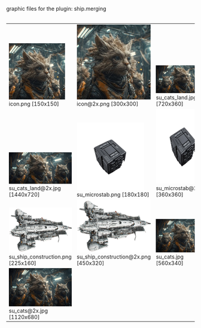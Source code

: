 graphic files for the plugin: ship.merging<br>
<br>
<table>
	<tr valign="bottom">
		<td><a href="https://github.com/zuckung/endless-sky-plugins/blob/main/myplugins/ship.merging/icon.png"><img src="https://raw.githubusercontent.com/zuckung/endless-sky-plugins/refs/heads/main/myplugins/ship.merging/icon.png" width="150" height="150"></a><br>
		icon.png [150x150]</td>
		<td><a href="https://github.com/zuckung/endless-sky-plugins/blob/main/myplugins/ship.merging/icon@2x.png"><img src="https://raw.githubusercontent.com/zuckung/endless-sky-plugins/refs/heads/main/myplugins/ship.merging/icon@2x.png" height="200"></a><br>
		icon@2x.png [300x300]</td>
		<td><a href="https://github.com/zuckung/endless-sky-plugins/blob/main/myplugins/ship.merging/images/land/su_cats_land.jpg"><img src="https://raw.githubusercontent.com/zuckung/endless-sky-plugins/refs/heads/main/myplugins/ship.merging/images/land/su_cats_land.jpg" width="200"></a><br>
		su_cats_land.jpg [720x360]</td>
	</tr>
	<tr valign="bottom">
		<td><a href="https://github.com/zuckung/endless-sky-plugins/blob/main/myplugins/ship.merging/images/land/su_cats_land@2x.jpg"><img src="https://raw.githubusercontent.com/zuckung/endless-sky-plugins/refs/heads/main/myplugins/ship.merging/images/land/su_cats_land@2x.jpg" width="200"></a><br>
		su_cats_land@2x.jpg [1440x720]</td>
		<td><a href="https://github.com/zuckung/endless-sky-plugins/blob/main/myplugins/ship.merging/images/outfit/su_microstab.png"><img src="https://raw.githubusercontent.com/zuckung/endless-sky-plugins/refs/heads/main/myplugins/ship.merging/images/outfit/su_microstab.png" width="180" height="180"></a><br>
		su_microstab.png [180x180]</td>
		<td><a href="https://github.com/zuckung/endless-sky-plugins/blob/main/myplugins/ship.merging/images/outfit/su_microstab@2x.png"><img src="https://raw.githubusercontent.com/zuckung/endless-sky-plugins/refs/heads/main/myplugins/ship.merging/images/outfit/su_microstab@2x.png" height="200"></a><br>
		su_microstab@2x.png [360x360]</td>
	</tr>
	<tr valign="bottom">
		<td><a href="https://github.com/zuckung/endless-sky-plugins/blob/main/myplugins/ship.merging/images/planet/su_ship_construction.png"><img src="https://raw.githubusercontent.com/zuckung/endless-sky-plugins/refs/heads/main/myplugins/ship.merging/images/planet/su_ship_construction.png" width="200"></a><br>
		su_ship_construction.png [225x160]</td>
		<td><a href="https://github.com/zuckung/endless-sky-plugins/blob/main/myplugins/ship.merging/images/planet/su_ship_construction@2x.png"><img src="https://raw.githubusercontent.com/zuckung/endless-sky-plugins/refs/heads/main/myplugins/ship.merging/images/planet/su_ship_construction@2x.png" width="200"></a><br>
		su_ship_construction@2x.png [450x320]</td>
		<td><a href="https://github.com/zuckung/endless-sky-plugins/blob/main/myplugins/ship.merging/images/scene/su_cats.jpg"><img src="https://raw.githubusercontent.com/zuckung/endless-sky-plugins/refs/heads/main/myplugins/ship.merging/images/scene/su_cats.jpg" width="200"></a><br>
		su_cats.jpg [560x340]</td>
	</tr>
	<tr valign="bottom">
		<td><a href="https://github.com/zuckung/endless-sky-plugins/blob/main/myplugins/ship.merging/images/scene/su_cats@2x.jpg"><img src="https://raw.githubusercontent.com/zuckung/endless-sky-plugins/refs/heads/main/myplugins/ship.merging/images/scene/su_cats@2x.jpg" width="200"></a><br>
		su_cats@2x.jpg [1120x680]</td>
		<td></td>
		<td></td>
	</tr>
</table>
